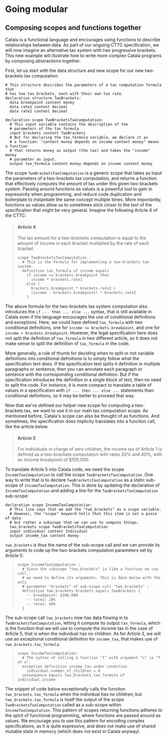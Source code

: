# Going modular

## Composing scopes and functions together

Catala is a functional language and encourages using functions to describe
relationships between data. As part of our ongoing CTTC specification,
we will now imagine an alternative tax system with two progressive brackets.
This new example will illustrate how to write more complex Catala programs
by composing abstractions together.

First, let us start with the data structure and new scope for our new
two-brackets tax computation.

```catala
# This structure describes the parameters of a tax computation formula that
# has two tax brackets, each with their own tax rate.
declaration structure TwoBrackets:
  data breakpoint content money
  data rate1 content decimal
  data rate2 content decimal

declaration scope TwoBracketsTaxComputation:
  # This input variable contains the description of the
  # parameters of the tax formula.
  input brackets content TwoBrackets
  # But for declaring the tax_formula variable, we declare it as
  # a function: "content money depends on income content money" means a function
  # that returns money as output (the tax) and takes the "income" money
  # parameter as input.
  output tax_formula content money depends on income content money
```

The scope `TwoBracketsTaxComputation` is a generic scope that takes as input
the parameters of a two-brackets tax computation, and returns a function
that effectively computes the amount of tax under this given two-brackets
system. Passing around functions as values is a powerful tool to gain
in expressivity when programming, and reduce code duplication and boilerplate
to instantiate the same concept multiple times. More importantly, functions
as values allow us to sometimes stick closer to the text of the specification
that might be very general. Imagine the following Article 4 of the CTTC:

> #### Article 4
>
> The tax amount for a two-brackets computation is equal to the amount
> of income in each bracket multiplied by the rate of each bracket.
>
> ```catala
> scope TwoBracketsTaxComputation :
>   # This is the formula for implementing a two-brackets tax system.
>   definition tax_formula of income equals
>     if income <= brackets.breakpoint then
>       income * brackets.rate1
>     else (
>       brackets.breakpoint * brackets.rate1 +
>       (income - brackets.breakpoint) * brackets.rate2
>     )
> ```

The above formula for the two-brackets tax system computation also introduces
the `if ... then ... else ...` syntax, that is still available in Catala even if
the language encourages the use of conditional definitions and exceptions. Here,
we could have defined `tax_formula` with two conditional definitions, one for
`income <= brackets.breakpoint`, and one for `income > brackets.breakpoint`.
However, the legal specification here does not split the definition of
`tax_formula` in two different article, so it does not make sense to split the
definition of `tax_formula` in the code.

More generally, a rule of thumb for deciding when to split or not variable
definitions into conditional definitions is to simply follow what the
specification text does. If the specification text splits it definition in
multiple paragraphs or sentence, then you can annotate each paragraph or
sentence with the corresponding conditional definition. But if the specification
introduces the definition in a single block of text, then no need to split the
code. For instance, it is more compact to translate a table of values in a
specification with `if ... then ... else ...` statements than conditional
definitions, so it may be better to proceed that way.

Now that we've defined our helper new scope for computing a two-brackets tax, we
want to use it in our main tax computation scope. As mentioned before, Catala's
scope can also be thought of as functions. And sometimes, the specification
does implicity translates into a function call, like the article below.

> #### Article 5
>
> For individuals in charge of zero children, the income
> tax of Article 1 is defined as a two-brackets computation with rates 20% and
> 40%, with an income breakpoint of $100,000.

To translate Article 5 into Catala code, we need the scope `IncomeTaxComputation`
to call the scope `TwoBracketsTaxComputation`. One way to write that is to
declare `TwoBracketsTaxComputation` as a static sub-scope of `IncomeTaxComputation`.
This is done by updating the declaration of `IncomeTaxComputation` and
adding a line for the `TwoBracketsTaxComputation` sub-scope:

```catala
declaration scope IncomeTaxComputation:
  # This line says that we add the "two_brackets" as a scope variable.
  # However, the "scope" keyword tells that this item is not a piece of data
  # but rather a subscope that we can use to compute things.
  two_brackets scope TwoBracketsTaxComputation
  input individual content Individual
  output income_tax content money
```

`two_brackets` is thus the name of the sub-scope call and we can provide its
arguments to code up the two-brackets computation parameters set by Article 5:

> ```catala
> scope IncomeTaxComputation :
>   # Since the subscope "two_brackets" is like a function we can call,
>   # we need to define its arguments. This is done below with the only
>   # parameter "brackets" of sub-scope call "two_brackets" :
>   definition two_brackets.brackets equals TwoBrackets {
>     -- breakpoint: $100,000
>     -- rate1: 20%
>     -- rate2: 40%
>   }
>```

The sub-scope call `two_brackets` now has data flowing in to
`TwoBracketsTaxComputation`, letting it compute its output `tax_formula`,
which is the function that we will use to compute the income tax in
the case of Article 5, that is when the individual has no children. As for
Article 3, we will use an exceptional conditional definition for `income_tax`,
that makes use of `two_brackets.tax_formula`:

> ```catala
> scope IncomeTaxComputation:
>   # The syntax of calling a function "f" with argument "x" is "f of x".
>   exception definition income_tax under condition
>     individual.number_of_children = 0
>   consequence equals two_brackets.tax_formula of individual.income
> ```

The snippet of code below exceptionally calls the function
`two_brackets.tax_formula` when the individual has no children; but
`two_brackets.tax_formula` is itself the output of the scope
`TwoBracketsTaxComputation` called as a sub-scope within `IncomeTaxComputation`.
This pattern of scopes returning functions adheres to the spirit of functional
programming, where functions are passed around as values. We encourage you to
use this pattern for encoding complex specifications, as it is quite expressive,
and does not make use of shared mutable state in memory (which does not exist in
Catala anyway).
